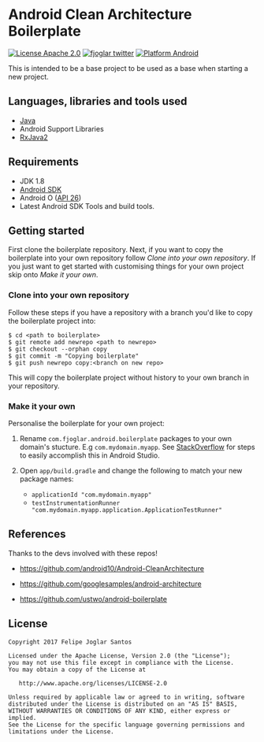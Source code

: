 # Android Clean Architecture Boilerplate

[![License Apache 2.0](https://img.shields.io/badge/license-Apache%202.0-green.svg)](https://github.com/fjoglar/android-clean-architecture-boilerplate/blob/develop/LICENSE.txt)
[![fjoglar twitter](https://img.shields.io/badge/twitter-@felipejoglar-blue.svg)](http://twitter.com/felipejoglar)
[![Platform Android](https://img.shields.io/badge/platform-Android-blue.svg)](https://www.android.com)

This is intended to be a base project to be used as a base when starting a new project.


## Languages, libraries and tools used

* [Java](https://docs.oracle.com/javase/8/)
* Android Support Libraries
* [RxJava2](https://github.com/ReactiveX/RxJava/wiki/What's-different-in-2.0)


## Requirements

* JDK 1.8
* [Android SDK](https://developer.android.com/studio/index.html)
* Android O ([API 26](https://developer.android.com/preview/api-overview.html))
* Latest Android SDK Tools and build tools.


## Getting started

First clone the boilerplate repository. Next, if you want to copy the boilerplate into your own repository follow _Clone into your own repository_.
If you just want to get started with customising things for your own project skip onto _Make it your own_.

### Clone into your own repository

Follow these steps if you have a repository with a branch you'd like to copy the boilerplate project into:
```
$ cd <path to boilerplate>
$ git remote add newrepo <path to newrepo>
$ git checkout --orphan copy
$ git commit -m "Copying boilerplate"
$ git push newrepo copy:<branch on new repo>
```
This will copy the boilerplate project without history to your own branch in your repository.

### Make it your own

Personalise the boilerplate for your own project:

1. Rename `com.fjoglar.android.boilerplate` packages to your own domain's stucture. E.g `com.mydomain.myapp`.
    See [StackOverflow](http://stackoverflow.com/a/29092698) for steps to easily accomplish this in Android Studio.

2. Open `app/build.gradle` and change the following to match your new package names:
    * `applicationId "com.mydomain.myapp"`
    * `testInstrumentationRunner "com.mydomain.myapp.application.ApplicationTestRunner"`


## References

Thanks to the devs involved with these repos!

- https://github.com/android10/Android-CleanArchitecture

- https://github.com/googlesamples/android-architecture

- https://github.com/ustwo/android-boilerplate


## License

```
Copyright 2017 Felipe Joglar Santos

Licensed under the Apache License, Version 2.0 (the "License");
you may not use this file except in compliance with the License.
You may obtain a copy of the License at

   http://www.apache.org/licenses/LICENSE-2.0

Unless required by applicable law or agreed to in writing, software
distributed under the License is distributed on an "AS IS" BASIS,
WITHOUT WARRANTIES OR CONDITIONS OF ANY KIND, either express or implied.
See the License for the specific language governing permissions and
limitations under the License.
```
